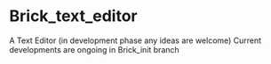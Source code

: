 # Brick_text_editor
A Text Editor (in development phase any ideas are welcome)
Current developments are ongoing in Brick_init branch
